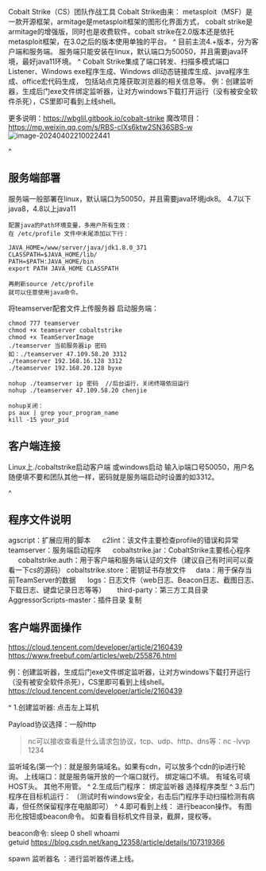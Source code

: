 Cobalt Strike（CS）团队作战工具
Cobalt Strike由来：
metasploit（MSF）是一款开源框架，armitage是metasploit框架的图形化界面方式， cobalt strike是armitage的增强版，同时也是收费软件。cobalt strike在2.0版本还是依托metasploit框架，在3.0之后的版本使用单独的平台。
^
目前主流4.+版本，分为客户端和服务端。
服务端只能安装在linux，默认端口为50050，并且需要java环境，最好java11环境。
^
Cobalt Strike集成了端口转发、扫描多模式端口Listener、Windows exe程序生成、Windows dll动态链接库生成、java程序生成、office宏代码生成， 包括站点克隆获取浏览器的相关信息等。
例：创建监听器，生成后门exe文件绑定监听器，让对方windows下载打开运行（没有被安全软件杀死），CS里即可看到上线shell。

更多说明：<https://wbglil.gitbook.io/cobalt-strike>
魔改项目：<https://mp.weixin.qq.com/s/RBS-cIXs6ktw2SN36SBS-w>
![image-20240402210022441](http://cdn.33129999.xyz/mk_img/image-20240402210022441.png)

^
## **服务端部署**
服务端一般部署在linux，默认端口为50050，并且需要java环境jdk8。
4.7以下java8，4.8以上java11
```
配置java的Path环境变量，多用户所有生效：
在 /etc/profile 文件中末尾添加以下行：

JAVA_HOME=/www/server/java/jdk1.8.0_371
CLASSPATH=$JAVA_HOME/lib/
PATH=$PATH:JAVA_HOME/bin
export PATH JAVA_HOME CLASSPATH

再刷新source /etc/profile
就可以任意使用java命令。
```
将teamserver配套文件上传服务器
启动服务端：
```
chmod 777 teamserver
chmod +x teamserver cobaltstrike
chmod +x TeamServerImage
./teamserver 当前服务器ip 密码
如：./teamserver 47.109.58.20 3312
./teamserver 192.168.16.128 3312
./teamserver 192.168.20.128 byxe

nohup ./teamserver ip 密码  //后台运行，关闭终端依旧运行
nohup ./teamserver 47.109.58.20 chenjie

nohup关闭：
ps aux | grep your_program_name  
kill -15 your_pid
```

## **客户端连接**
Linux上./cobaltstrike启动客户端
或windows启动
输入ip端口号50050，用户名随便填不要和团队其他一样，密码就是服务端启动时设置的如3312。

^
## **程序文件说明**
agscript：扩展应用的脚本     
c2lint：该文件主要检查profile的错误和异常     
teamserver：服务端启动程序     
cobaltstrike.jar：CobaltStrike主要核心程序     
cobaltstrike.auth：用于客户端和服务端认证的文件（建议自己有时间可以查看一下cs的源码） 
cobaltstrike.store：密钥证书存放文件    
data：用于保存当前TeamServer的数据     
logs：日志文件（web日志、Beacon日志、截图日志、下载日志、键盘记录日志等等）     
third-party：第三方工具目录     
AggressorScripts-master：插件目录 复制

## **客户端界面操作**
<https://cloud.tencent.com/developer/article/2160439>
<https://www.freebuf.com/articles/web/255876.html>

例：创建监听器，生成后门exe文件绑定监听器，让对方windows下载打开运行（没有被安全软件杀死），CS里即可看到上线shell。<https://cloud.tencent.com/developer/article/2160439>

^
1.创建监听器:
点击左上耳机

Payload协议选择：一般http
>nc可以接收查看是什么请求包协议，tcp、udp、http、dns等：nc -lvvp 1234

监听域名(第一个)：就是服务端域名。如果有cdn，可以放多个cdn的ip进行轮询。
上线端口：就是服务端开放的一个端口就行。
绑定端口不填。
有域名可填HOST头。
其他不用管。
^
2.生成后门程序：
绑定监听器
选择程序类型
^
3.后门程序在目标机运行：
（测试时有windows安全，右击后门程序手动扫描检测有病毒，但任然保留程序在电脑即可）
^
4.即可看到上线：
进行beacon操作。
有图形化按钮或beacon命令。
如查看目标机文件目录，截屏，提权等。

beacon命令:
sleep 0
shell whoami   
getuid
<https://blog.csdn.net/kang_12358/article/details/107319366>

spawn 监听器名 ：进行监听器传递上线。



